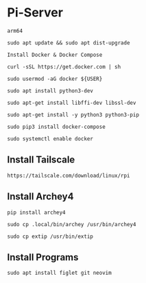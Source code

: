 # Pi-Server
```
arm64

sudo apt update && sudo apt dist-upgrade

Install Docker & Docker Compose

curl -sSL https://get.docker.com | sh

sudo usermod -aG docker ${USER}

sudo apt install python3-dev

sudo apt-get install libffi-dev libssl-dev

sudo apt-get install -y python3 python3-pip

sudo pip3 install docker-compose

sudo systemctl enable docker
```

## Install Tailscale
```
https://tailscale.com/download/linux/rpi
```

## Install Archey4
```
pip install archey4

sudo cp .local/bin/archey /usr/bin/archey4

sudo cp extip /usr/bin/extip
```

## Install Programs
```
sudo apt install figlet git neovim
```



